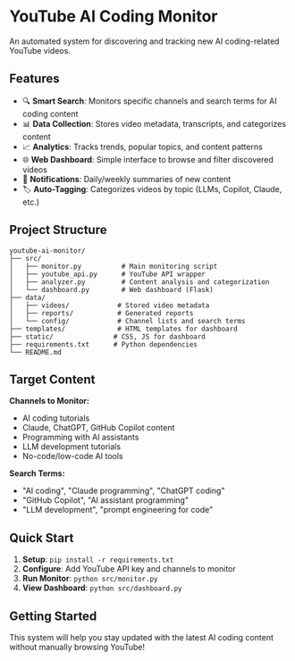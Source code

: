 # YouTube AI Coding Monitor

An automated system for discovering and tracking new AI coding-related YouTube videos.

## Features

- 🔍 **Smart Search**: Monitors specific channels and search terms for AI coding content
- 📊 **Data Collection**: Stores video metadata, transcripts, and categorizes content
- 📈 **Analytics**: Tracks trends, popular topics, and content patterns
- 🌐 **Web Dashboard**: Simple interface to browse and filter discovered videos
- 📧 **Notifications**: Daily/weekly summaries of new content
- 🏷️ **Auto-Tagging**: Categorizes videos by topic (LLMs, Copilot, Claude, etc.)

## Project Structure

```
youtube-ai-monitor/
├── src/
│   ├── monitor.py          # Main monitoring script
│   ├── youtube_api.py      # YouTube API wrapper
│   ├── analyzer.py         # Content analysis and categorization
│   └── dashboard.py        # Web dashboard (Flask)
├── data/
│   ├── videos/            # Stored video metadata
│   ├── reports/           # Generated reports
│   └── config/            # Channel lists and search terms
├── templates/             # HTML templates for dashboard
├── static/               # CSS, JS for dashboard
├── requirements.txt      # Python dependencies
└── README.md
```

## Target Content

**Channels to Monitor:**
- AI coding tutorials
- Claude, ChatGPT, GitHub Copilot content
- Programming with AI assistants
- LLM development tutorials
- No-code/low-code AI tools

**Search Terms:**
- "AI coding", "Claude programming", "ChatGPT coding"
- "GitHub Copilot", "AI assistant programming"
- "LLM development", "prompt engineering for code"

## Quick Start

1. **Setup**: `pip install -r requirements.txt`
2. **Configure**: Add YouTube API key and channels to monitor
3. **Run Monitor**: `python src/monitor.py`
4. **View Dashboard**: `python src/dashboard.py`

## Getting Started

This system will help you stay updated with the latest AI coding content without manually browsing YouTube!
